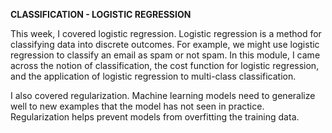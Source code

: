 **CLASSIFICATION - LOGISTIC REGRESSION**

This week, I covered logistic regression. Logistic regression is a method for classifying data into discrete outcomes. For example, we might use logistic regression to classify an email as spam or not spam. In this module, I came across the notion of classification, the cost function for logistic regression, and the application of logistic regression to multi-class classification.

I also covered regularization. Machine learning models need to generalize well to new examples that the model has not seen in practice. Regularization helps prevent models from overfitting the training data.
